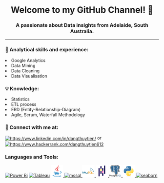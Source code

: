 <h1 align="center"> Welcome to my GitHub Channel! 👋 </h1>
<h3 align="center">A passionate about Data insights from Adelaide, South Australia.</h3>
<hr>

<h3 align='left'> 🎯 Analytical skills and experience: </h3>
<li> Google Analytics </li>
<li> Data Mining</li>
<li> Data Cleaning </li>
<li> Data Visualisation</li>

<h3 align='left'> 💡 Knowledge: </h3>
<li> Statistics</li>
<li> ETL process</li>
<li> ERD (Entity-Relationship-Diagram)</li>
<li> Agile, Scrum, Waterfall Methodology </li>

<h3 align="left"> 📩 Connect with me at:</h3>
</i>
<p align="left">
<a href="https://linkedin.com/in/https://www.linkedin.com/in/dangthuytien/" target="blank"><img align="center" src="https://raw.githubusercontent.com/rahuldkjain/github-profile-readme-generator/master/src/images/icons/Social/linked-in-alt.svg" alt="https://www.linkedin.com/in/dangthuytien/" height="30" width="40" /></a> or 
<a href="https://www.hackerrank.com/https://www.hackerrank.com/dangthuytien612" target="blank"><img align="center" src="https://raw.githubusercontent.com/rahuldkjain/github-profile-readme-generator/master/src/images/icons/Social/hackerrank.svg" alt="https://www.hackerrank.com/dangthuytien612" height="30" width="40" /></a>
</p>

<h3 align="left">Languages and Tools:</h3>
<p align="left"> 
  <a href="https://powerbi.microsoft.com/en-us/" rel="nofollow"><img src="https://camo.githubusercontent.com/b6ba38d7aaa9df63ec7f527e0024d666adc462f668f8c14f75b8bacee2c844ee/68747470733a2f2f70726f66696c696e61746f722e7269736861762e6465762f736b696c6c732d6173736574732f706f77657262692e706e67" alt="Power Bi" height="75" data-canonical-src="https://profilinator.rishav.dev/skills-assets/powerbi.png" style="max-width: 100%;"></a>
  <a href="https://www.tableau.com/" rel="nofollow"><img src="https://camo.githubusercontent.com/ca068225c88633e9391b8bfc7a1dabeea5060afce88f6a126fb89c1ab18666d9/68747470733a2f2f70726f66696c696e61746f722e7269736861762e6465762f736b696c6c732d6173736574732f7461626c6561752e737667" alt="Tableau" height="75" data-canonical-src="https://profilinator.rishav.dev/skills-assets/tableau.svg" style="max-width: 100%;"></a> 
  <a href="https://www.java.com" target="_blank" rel="noreferrer"> <img src="https://raw.githubusercontent.com/devicons/devicon/master/icons/java/java-original.svg" alt="java" width="40" height="40"/> </a> <a href="https://www.microsoft.com/en-us/sql-server" target="_blank" rel="noreferrer"> <img src="https://www.svgrepo.com/show/303229/microsoft-sql-server-logo.svg" alt="mssql" width="40" height="40"/> </a> <a href="https://www.mysql.com/" target="_blank" rel="noreferrer"> <img src="https://raw.githubusercontent.com/devicons/devicon/master/icons/mysql/mysql-original-wordmark.svg" alt="mysql" width="40" height="40"/> </a> <a href="https://pandas.pydata.org/" target="_blank" rel="noreferrer"> <img src="https://raw.githubusercontent.com/devicons/devicon/2ae2a900d2f041da66e950e4d48052658d850630/icons/pandas/pandas-original.svg" alt="pandas" width="40" height="40"/> </a> <a href="https://www.postgresql.org" target="_blank" rel="noreferrer"> <img src="https://raw.githubusercontent.com/devicons/devicon/master/icons/postgresql/postgresql-original-wordmark.svg" alt="postgresql" width="40" height="40"/> </a> <a href="https://www.python.org" target="_blank" rel="noreferrer"> <img src="https://raw.githubusercontent.com/devicons/devicon/master/icons/python/python-original.svg" alt="python" width="40" height="40"/> </a> <a href="https://seaborn.pydata.org/" target="_blank" rel="noreferrer"> <img src="https://seaborn.pydata.org/_images/logo-mark-lightbg.svg" alt="seaborn" width="40" height="40"/> </a> </p>
